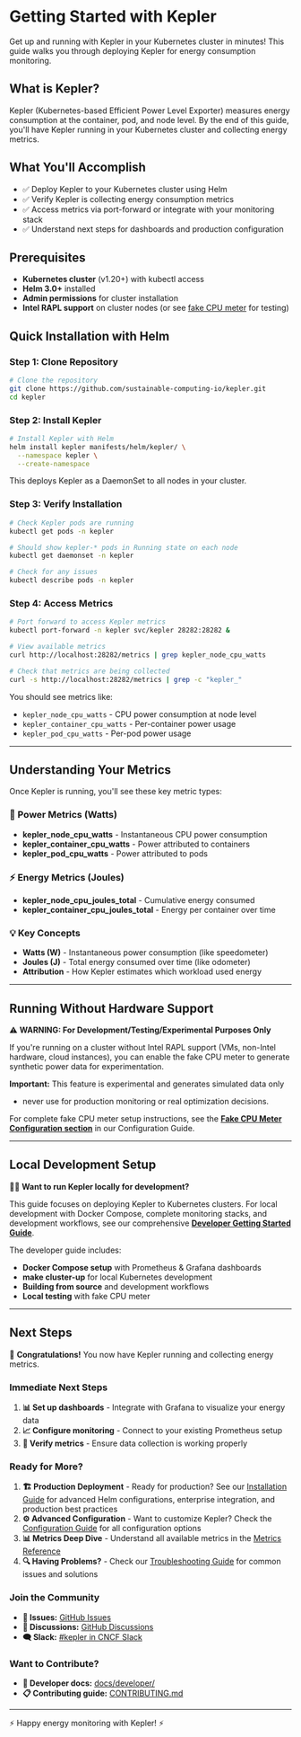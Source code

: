 # Getting Started with Kepler

Get up and running with Kepler in your Kubernetes cluster in minutes! This
guide walks you through deploying Kepler for energy consumption monitoring.

## What is Kepler?

Kepler (Kubernetes-based Efficient Power Level Exporter) measures energy
consumption at the container, pod, and node level. By the end of this guide,
you'll have Kepler running in your Kubernetes cluster and collecting energy metrics.

## What You'll Accomplish

- ✅ Deploy Kepler to your Kubernetes cluster using Helm
- ✅ Verify Kepler is collecting energy consumption metrics
- ✅ Access metrics via port-forward or integrate with your monitoring stack
- ✅ Understand next steps for dashboards and production configuration

## Prerequisites

- **Kubernetes cluster** (v1.20+) with kubectl access
- **Helm 3.0+** installed
- **Admin permissions** for cluster installation
- **Intel RAPL support** on cluster nodes (or see [fake CPU meter](#running-without-hardware-support) for testing)

## Quick Installation with Helm

### Step 1: Clone Repository

```bash
# Clone the repository
git clone https://github.com/sustainable-computing-io/kepler.git
cd kepler
```

### Step 2: Install Kepler

```bash
# Install Kepler with Helm
helm install kepler manifests/helm/kepler/ \
  --namespace kepler \
  --create-namespace
```

This deploys Kepler as a DaemonSet to all nodes in your cluster.

### Step 3: Verify Installation

```bash
# Check Kepler pods are running
kubectl get pods -n kepler

# Should show kepler-* pods in Running state on each node
kubectl get daemonset -n kepler

# Check for any issues
kubectl describe pods -n kepler
```

### Step 4: Access Metrics

```bash
# Port forward to access Kepler metrics
kubectl port-forward -n kepler svc/kepler 28282:28282 &

# View available metrics
curl http://localhost:28282/metrics | grep kepler_node_cpu_watts

# Check that metrics are being collected
curl -s http://localhost:28282/metrics | grep -c "kepler_"
```

You should see metrics like:

- `kepler_node_cpu_watts` - CPU power consumption at node level
- `kepler_container_cpu_watts` - Per-container power usage
- `kepler_pod_cpu_watts` - Per-pod power usage

---

## Understanding Your Metrics

Once Kepler is running, you'll see these key metric types:

### 🔋 Power Metrics (Watts)

- **kepler_node_cpu_watts** - Instantaneous CPU power consumption
- **kepler_container_cpu_watts** - Power attributed to containers
- **kepler_pod_cpu_watts** - Power attributed to pods

### ⚡ Energy Metrics (Joules)

- **kepler_node_cpu_joules_total** - Cumulative energy consumed
- **kepler_container_cpu_joules_total** - Energy per container over time

### 💡 Key Concepts

- **Watts (W)** - Instantaneous power consumption (like speedometer)
- **Joules (J)** - Total energy consumed over time (like odometer)
- **Attribution** - How Kepler estimates which workload used energy

---

## Running Without Hardware Support

⚠️ **WARNING: For Development/Testing/Experimental Purposes Only**

If you're running on a cluster without Intel RAPL support (VMs, non-Intel hardware,
cloud instances), you can enable the fake CPU meter to generate synthetic
power data for experimentation.

**Important:** This feature is experimental and generates simulated data only

- never use for production monitoring or real optimization decisions.

For complete fake CPU meter setup instructions, see
the **[Fake CPU Meter Configuration section](configuration.md#fake-cpu-meter-configuration)** in our Configuration Guide.

---

## Local Development Setup

🧑‍💻 **Want to run Kepler locally for development?**

This guide focuses on deploying Kepler to Kubernetes clusters. For local
development with Docker Compose, complete monitoring stacks, and development
workflows, see our comprehensive **[Developer Getting Started Guide](../developer/getting-started.md)**.

The developer guide includes:

- **Docker Compose setup** with Prometheus & Grafana dashboards
- **make cluster-up** for local Kubernetes development
- **Building from source** and development workflows
- **Local testing** with fake CPU meter

---

## Next Steps

🎉 **Congratulations!** You now have Kepler running and collecting energy metrics.

### Immediate Next Steps

1. **📊 Set up dashboards** - Integrate with Grafana to visualize your energy data
2. **📈 Configure monitoring** - Connect to your existing Prometheus setup
3. **🔧 Verify metrics** - Ensure data collection is working properly

### Ready for More?

1. **🏗️ Production Deployment** - Ready for production? See our [Installation Guide](installation.md) for advanced Helm configurations, enterprise integration, and production best practices
2. **⚙️ Advanced Configuration** - Want to customize Kepler? Check the [Configuration Guide](configuration.md) for all configuration options
3. **📊 Metrics Deep Dive** - Understand all available metrics in the [Metrics Reference](metrics.md)
4. **🔍 Having Problems?** - Check our [Troubleshooting Guide](troubleshooting.md) for common issues and solutions

### Join the Community

- **🐛 Issues:** [GitHub Issues](https://github.com/sustainable-computing-io/kepler/issues)
- **💬 Discussions:** [GitHub Discussions](https://github.com/sustainable-computing-io/kepler/discussions)
- **🗨️ Slack:** [#kepler in CNCF Slack](https://cloud-native.slack.com/archives/C06HYDN4A01)

### Want to Contribute?

- **🔧 Developer docs:** [docs/developer/](../developer/)
- **📋 Contributing guide:** [CONTRIBUTING.md](../../CONTRIBUTING.md)

---

⚡ Happy energy monitoring with Kepler! ⚡
